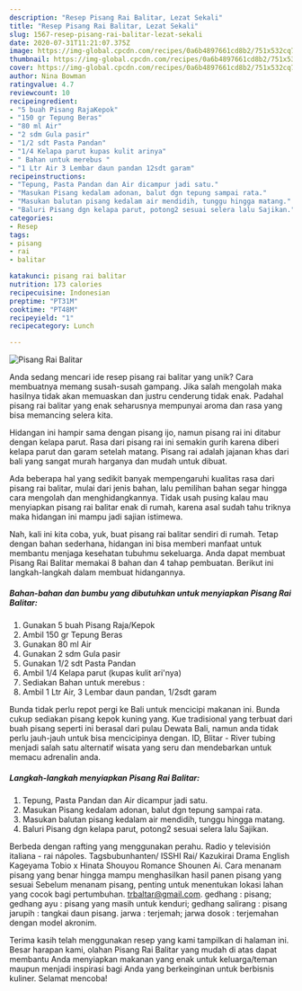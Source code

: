 ```yaml
---
description: "Resep Pisang Rai Balitar, Lezat Sekali"
title: "Resep Pisang Rai Balitar, Lezat Sekali"
slug: 1567-resep-pisang-rai-balitar-lezat-sekali
date: 2020-07-31T11:21:07.375Z
image: https://img-global.cpcdn.com/recipes/0a6b4897661cd8b2/751x532cq70/pisang-rai-balitar-foto-resep-utama.jpg
thumbnail: https://img-global.cpcdn.com/recipes/0a6b4897661cd8b2/751x532cq70/pisang-rai-balitar-foto-resep-utama.jpg
cover: https://img-global.cpcdn.com/recipes/0a6b4897661cd8b2/751x532cq70/pisang-rai-balitar-foto-resep-utama.jpg
author: Nina Bowman
ratingvalue: 4.7
reviewcount: 10
recipeingredient:
- "5 buah Pisang RajaKepok"
- "150 gr Tepung Beras"
- "80 ml Air"
- "2 sdm Gula pasir"
- "1/2 sdt Pasta Pandan"
- "1/4 Kelapa parut kupas kulit arinya"
- " Bahan untuk merebus "
- "1 Ltr Air 3 Lembar daun pandan 12sdt garam"
recipeinstructions:
- "Tepung, Pasta Pandan dan Air dicampur jadi satu."
- "Masukan Pisang kedalam adonan, balut dgn tepung sampai rata."
- "Masukan balutan pisang kedalam air mendidih, tunggu hingga matang."
- "Baluri Pisang dgn kelapa parut, potong2 sesuai selera lalu Sajikan."
categories:
- Resep
tags:
- pisang
- rai
- balitar

katakunci: pisang rai balitar 
nutrition: 173 calories
recipecuisine: Indonesian
preptime: "PT31M"
cooktime: "PT48M"
recipeyield: "1"
recipecategory: Lunch

---
```



![Pisang Rai Balitar](https://img-global.cpcdn.com/recipes/0a6b4897661cd8b2/751x532cq70/pisang-rai-balitar-foto-resep-utama.jpg)

Anda sedang mencari ide resep pisang rai balitar yang unik? Cara membuatnya memang susah-susah gampang. Jika salah mengolah maka hasilnya tidak akan memuaskan dan justru cenderung tidak enak. Padahal pisang rai balitar yang enak seharusnya mempunyai aroma dan rasa yang bisa memancing selera kita.

Hidangan ini hampir sama dengan pisang ijo, namun pisang rai ini ditabur dengan kelapa parut. Rasa dari pisang rai ini semakin gurih karena diberi kelapa parut dan garam setelah matang. Pisang rai adalah jajanan khas dari bali yang sangat murah harganya dan mudah untuk dibuat.

Ada beberapa hal yang sedikit banyak mempengaruhi kualitas rasa dari pisang rai balitar, mulai dari jenis bahan, lalu pemilihan bahan segar hingga cara mengolah dan menghidangkannya. Tidak usah pusing kalau mau menyiapkan pisang rai balitar enak di rumah, karena asal sudah tahu triknya maka hidangan ini mampu jadi sajian istimewa.


Nah, kali ini kita coba, yuk, buat pisang rai balitar sendiri di rumah. Tetap dengan bahan sederhana, hidangan ini bisa memberi manfaat untuk membantu menjaga kesehatan tubuhmu sekeluarga. Anda dapat membuat Pisang Rai Balitar memakai 8 bahan dan 4 tahap pembuatan. Berikut ini langkah-langkah dalam membuat hidangannya.

<!--inarticleads1-->

##### Bahan-bahan dan bumbu yang dibutuhkan untuk menyiapkan Pisang Rai Balitar:

1. Gunakan 5 buah Pisang Raja/Kepok
1. Ambil 150 gr Tepung Beras
1. Gunakan 80 ml Air
1. Gunakan 2 sdm Gula pasir
1. Gunakan 1/2 sdt Pasta Pandan
1. Ambil 1/4 Kelapa parut (kupas kulit ari&#39;nya)
1. Sediakan  Bahan untuk merebus :
1. Ambil 1 Ltr Air, 3 Lembar daun pandan, 1/2sdt garam


Bunda tidak perlu repot pergi ke Bali untuk mencicipi makanan ini. Bunda cukup sediakan pisang kepok kuning yang. Kue tradisional yang terbuat dari buah pisang seperti ini berasal dari pulau Dewata Bali, namun anda tidak perlu jauh-jauh untuk bisa mencicipinya dengan. ID, Blitar - River tubing menjadi salah satu alternatif wisata yang seru dan mendebarkan untuk memacu adrenalin anda. 

<!--inarticleads2-->

##### Langkah-langkah menyiapkan Pisang Rai Balitar:

1. Tepung, Pasta Pandan dan Air dicampur jadi satu.
1. Masukan Pisang kedalam adonan, balut dgn tepung sampai rata.
1. Masukan balutan pisang kedalam air mendidih, tunggu hingga matang.
1. Baluri Pisang dgn kelapa parut, potong2 sesuai selera lalu Sajikan.


Berbeda dengan rafting yang menggunakan perahu. Radio y televisión italiana - rai nápoles. Tagsbubunhanten/ ISSHI Rai/ Kazukirai Drama English Kageyama Tobio x Hinata Shouyou Romance Shounen Ai. Cara menanam pisang yang benar hingga mampu menghasilkan hasil panen pisang yang sesuai Sebelum menanam pisang, penting untuk menentukan lokasi lahan yang cocok bagi pertumbuhan. trbaltar@gmail.com. gedhang : pisang; gedhang ayu : pisang yang masih untuk kenduri; gedhang salirang : pisang jarupih : tangkai daun pisang. jarwa : terjemah; jarwa dosok : terjemahan dengan model akronim. 

Terima kasih telah menggunakan resep yang kami tampilkan di halaman ini. Besar harapan kami, olahan Pisang Rai Balitar yang mudah di atas dapat membantu Anda menyiapkan makanan yang enak untuk keluarga/teman maupun menjadi inspirasi bagi Anda yang berkeinginan untuk berbisnis kuliner. Selamat mencoba!
